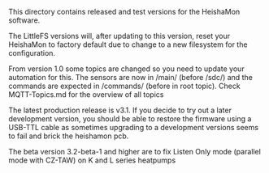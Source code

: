 
This directory contains released and test versions for the HeishaMon software. 

The LittleFS versions will, after updating to this version, reset your HeishaMon to factory default due to change to a new filesystem for the configuration.

From version 1.0 some topics are changed so you need to update your automation for this.
The sensors are now in /main/ (before /sdc/) and the commands are expected in /commands/ (before in root topic). Check MQTT-Topics.md for the overview of all topics

The latest production release is v3.1. If you decide to try out a later development version, you should be able to restore the firmware using a USB-TTL cable as sometimes upgrading to a development versions seems to fail and brick the heishamon pcb.

The beta version 3.2-beta-1 and higher are to fix Listen Only mode (parallel mode with CZ-TAW) on K and L series heatpumps

